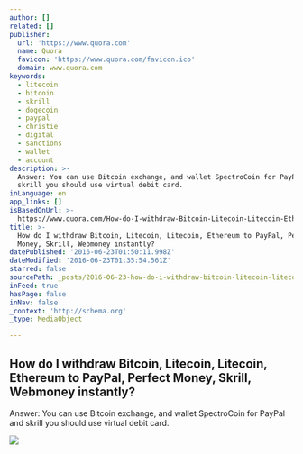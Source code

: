 ```yaml
---
author: []
related: []
publisher:
  url: 'https://www.quora.com'
  name: Quora
  favicon: 'https://www.quora.com/favicon.ico'
  domain: www.quora.com
keywords:
  - litecoin
  - bitcoin
  - skrill
  - dogecoin
  - paypal
  - christie
  - digital
  - sanctions
  - wallet
  - account
description: >-
  Answer: You can use Bitcoin exchange, and wallet SpectroCoin for PayPal and
  skrill you should use virtual debit card.
inLanguage: en
app_links: []
isBasedOnUrl: >-
  https://www.quora.com/How-do-I-withdraw-Bitcoin-Litecoin-Litecoin-Ethereum-to-PayPal-Perfect-Money-Skrill-Webmoney-instantly
title: >-
  How do I withdraw Bitcoin, Litecoin, Litecoin, Ethereum to PayPal, Perfect
  Money, Skrill, Webmoney instantly?
datePublished: '2016-06-23T01:50:11.998Z'
dateModified: '2016-06-23T01:35:54.561Z'
starred: false
sourcePath: _posts/2016-06-23-how-do-i-withdraw-bitcoin-litecoin-litecoin-ethereum-to-p.md
inFeed: true
hasPage: false
inNav: false
_context: 'http://schema.org'
_type: MediaObject

---
```

<article style=""><h1>How do I withdraw Bitcoin, Litecoin, Litecoin, Ethereum to PayPal, Perfect Money, Skrill, Webmoney instantly?</h1><p>Answer: You can use Bitcoin exchange, and wallet SpectroCoin for PayPal and skrill you should use virtual debit card.</p><img src="https://qsf.ec.quoracdn.net/-images.new_grid.fb_share_default.pnge6dde9cfa6e03c43.png" /></article>